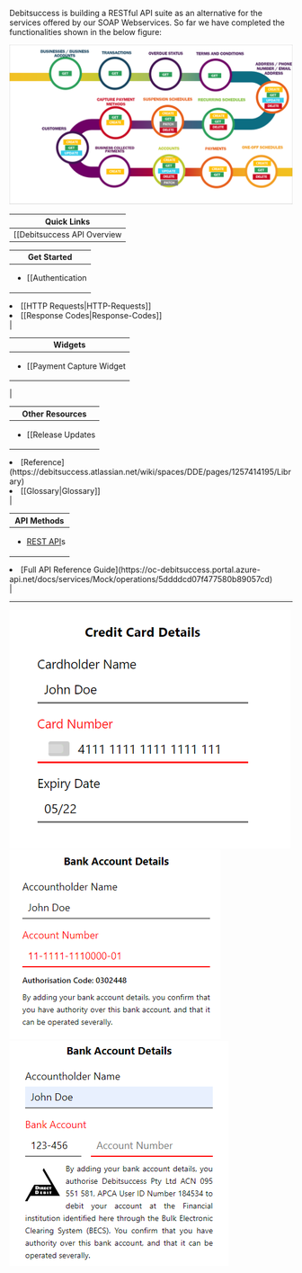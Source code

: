 Debitsuccess is building a RESTful API suite as an alternative for the services offered by our SOAP Webservices. So far we have completed the functionalities shown in the below figure:



![](../assets/images/image-20200902-212547.png)



|  **Quick Links**  | 
|  --- | 
| [[Debitsuccess API Overview|Debitsuccess-API-Overview]] | 



|  **Get Started**  | 
|  --- | 
| <ul><li>[[Authentication|Authentication]]

</li><li>[[HTTP Requests|HTTP-Requests]]

</li><li>[[Response Codes|Response-Codes]]

</li></ul> | 



|  **Widgets**  | 
|  --- | 
| <ul><li>[[Payment Capture Widget|Payment-Capture-Widget]]

</li></ul> | 



|  **Other Resources**  | 
|  --- | 
| <ul><li>[[Release Updates|REST-API-Change-History]]

</li><li>[Reference](https://debitsuccess.atlassian.net/wiki/spaces/DDE/pages/1257414195/Library)

</li><li>[[Glossary|Glossary]]

</li></ul> | 



|  **API Methods**  | 
|  --- | 
| <ul><li>[REST API](https://debitsuccess.atlassian.net/wiki/spaces/DDE/pages/1157791982/Workflows)s 

</li><li>[Full API Reference Guide](https://oc-debitsuccess.portal.azure-api.net/docs/services/Mock/operations/5ddddcd07f477580b89057cd)

</li></ul> | 



*****

![](../assets/images/image-20200910-002102.png)
![](../assets/images/image-20210218-001546.png)
![](../assets/images/image-20210218-001631.png)



